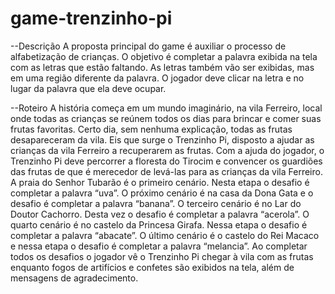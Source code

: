 # game-trenzinho-pi

--Descrição
A proposta principal do game é auxiliar o processo de alfabetização de crianças. O objetivo é completar a palavra exibida na tela com as letras que estão faltando. As letras também vão ser exibidas, mas em uma região diferente da palavra. O jogador deve clicar na letra e no lugar da palavra que ela deve ocupar.


--Roteiro
A história começa em um mundo imaginário, na vila Ferreiro, local onde todas as crianças se reúnem todos os dias para brincar e comer suas frutas favoritas. Certo dia, sem nenhuma explicação, todas as frutas desapareceram da vila. Eis que surge o Trenzinho Pi, disposto a ajudar as crianças da vila Ferreiro a recuperarem as frutas. Com a ajuda do jogador, o Trenzinho Pi deve percorrer a floresta do Tirocim e convencer os guardiões das frutas de que é merecedor de levá-las para as crianças da vila Ferreiro.
	A praia do Senhor Tubarão é o primeiro cenário. Nesta etapa o desafio é completar a palavra “uva”. O próximo cenário é na casa da Dona Gata e o desafio é completar a palavra “banana”. O terceiro cenário é no Lar do Doutor Cachorro. Desta vez o desafio é completar a palavra “acerola”. O quarto cenário é no castelo da Princesa Girafa. Nessa etapa o desafio é completar a palavra “abacate”. O último cenário é o castelo do Rei Macaco e nessa etapa o desafio é completar a palavra “melancia”. Ao completar todos os desafios o jogador vê o Trenzinho Pi chegar à vila com as frutas enquanto fogos de artifícios e confetes são exibidos na tela, além de mensagens de agradecimento.


